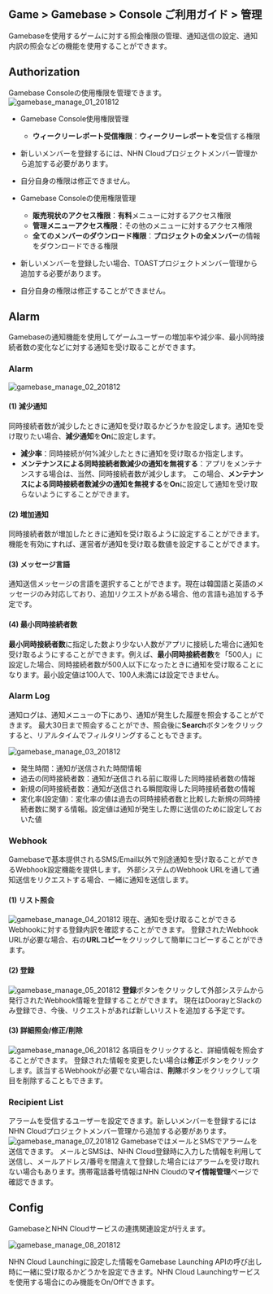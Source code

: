 ## Game > Gamebase > Console ご利用ガイド > 管理

Gamebaseを使用するゲームに対する照会権限の管理、通知送信の設定、通知内訳の照会などの機能を使用することができます。

## Authorization

Gamebase Consoleの使用権限を管理できます。
![gamebase_manage_01_201812](https://static.toastoven.net/prod_gamebase/Operators_Guide/gamebase_manage_01_202106.png)
* Gamebase Console使用権限管理
  * **ウィークリーレポート受信権限**：**ウィークリーレポートを**受信する権限
* 新しいメンバーを登録するには、NHN Cloudプロジェクトメンバー管理から追加する必要があります。
* 自分自身の権限は修正できません。

* Gamebase Consoleの使用権限管理
  * **販売現状のアクセス権限**：**有料**メニューに対するアクセス権限
  * **管理メニューアクセス権限**：その他のメニューに対するアクセス権限
  * **全てのメンバーのダウンロード権限**：**プロジェクトの全メンバー**の情報をダウンロードできる権限
* 新しいメンバーを登録したい場合、TOASTプロジェクトメンバー管理から追加する必要があります。
* 自分自身の権限は修正することができません。

## Alarm

Gamebaseの通知機能を使用してゲームユーザーの増加率や減少率、最小同時接続者数の変化などに対する通知を受け取ることができます。

### Alarm

![gamebase_manage_02_201812](https://static.toastoven.net/prod_gamebase/Operators_Guide/gamebase_manage_02_202106.png)

#### (1) 減少通知
同時接続者数が減少したときに通知を受け取るかどうかを設定します。通知を受け取りたい場合、**減少通知**を**On**に設定します。

- **減少率**：同時接続が何%減少したときに通知を受け取るか指定します。
- **メンテナンスによる同時接続者数減少の通知を無視する**：アプリをメンテナンスする場合は、当然、同時接続者数が減少します。
  この場合、**メンテナンスによる同時接続者数減少の通知を無視する**を**On**に設定して通知を受け取らないようにすることができます。

#### (2) 増加通知
同時接続者数が増加したときに通知を受け取るように設定することができます。
機能を有効にすれば、運営者が通知を受け取る数値を設定することができます。

#### (3) メッセージ言語
通知送信メッセージの言語を選択することができます。現在は韓国語と英語のメッセージのみ対応しており、追加リクエストがある場合、他の言語も追加する予定です。

#### (4) 最小同時接続者数
**最小同時接続者数**に指定した数より少ない人数がアプリに接続した場合に通知を受け取るようにすることができます。例えば、**最小同時接続者数**を「500人」に設定した場合、同時接続者数が500人以下になったときに通知を受け取ることになります。最小設定値は100人で、100人未満には設定できません。

### Alarm Log

通知ログは、通知メニューの下にあり、通知が発生した履歴を照会することができます。
最大30日まで照会することができ、照会後に**Search**ボタンをクリックすると、リアルタイムでフィルタリングすることもできます。

![gamebase_manage_03_201812](https://static.toastoven.net/prod_gamebase/Operators_Guide/gamebase_manage_03_202106.png)

- 発生時間：通知が送信された時間情報
- 過去の同時接続者数：通知が送信される前に取得した同時接続者数の情報
- 新規の同時接続者数：通知が送信される瞬間取得した同時接続者数の情報
- 変化率(設定値)：変化率の値は過去の同時接続者数と比較した新規の同時接続者数に関する情報。設定値は通知が発生した際に送信のために設定しておいた値

### Webhook
Gamebaseで基本提供されるSMS/Email以外で別途通知を受け取ることができるWebhook設定機能を提供します。
外部システムのWebhook URLを通して通知送信をリクエストする場合、一緒に通知を送信します。

#### (1) リスト照会
![gamebase_manage_04_201812](https://static.toastoven.net/prod_gamebase/Operators_Guide/gamebase_manage_04_202106.png)
現在、通知を受け取ることができるWebhookに対する登録内訳を確認することができます。
登録されたWebhook URLが必要な場合、右の**URLコピー**をクリックして簡単にコピーすることができます。

#### (2) 登録
![gamebase_manage_05_201812](https://static.toastoven.net/prod_gamebase/Operators_Guide/gamebase_manage_05_202106.png)
**登録**ボタンをクリックして外部システムから発行されたWebhook情報を登録することができます。
現在はDoorayとSlackのみ登録でき、今後、リクエストがあれば新しいリストを追加する予定です。

#### (3) 詳細照会/修正/削除
![gamebase_manage_06_201812](https://static.toastoven.net/prod_gamebase/Operators_Guide/gamebase_manage_06_202106.png)
各項目をクリックすると、詳細情報を照会することができます。
登録された情報を変更したい場合は**修正**ボタンをクリックします。該当するWebhookが必要でない場合は、**削除**ボタンをクリックして項目を削除することもできます。

### Recipient List

アラームを受信するユーザーを設定できます。新しいメンバーを登録するにはNHN Cloudプロジェクトメンバー管理から追加する必要があります。
![gamebase_manage_07_201812](https://static.toastoven.net/prod_gamebase/Operators_Guide/gamebase_manage_07_202106.png)
GamebaseではメールとSMSでアラームを送信できます。
メールとSMSは、NHN Cloud登録時に入力した情報を利用して送信し、メールアドレス/番号を間違えて登録した場合にはアラームを受け取れない場合もあります。携帯電話番号情報はNHN Cloudの**マイ情報管理**ページで確認できます。


## Config

GamebaseとNHN Cloudサービスの連携関連設定が行えます。

![gamebase_manage_08_201812](https://static.toastoven.net/prod_gamebase/Operators_Guide/gamebase_manage_08_202106.png)

NHN Cloud Launchingに設定した情報をGamebase Launching APIの呼び出し時に一緒に受け取るかどうかを設定できます。NHN Cloud Launchingサービスを使用する場合にのみ機能をOn/Offできます。
